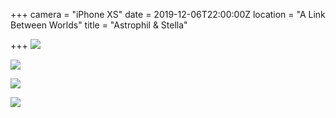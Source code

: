 +++
camera = "iPhone XS"
date = 2019-12-06T22:00:00Z
location = "A Link Between Worlds"
title = "Astrophil & Stella"

+++
![](https://res.cloudinary.com/tobyblog/image/upload/v1575669780/img/377073AC-8423-4FF3-97C4-1C83594ADDC2_d2vjdt.jpg)
<!--more-->

![](https://res.cloudinary.com/tobyblog/image/upload/v1575669805/img/1A55715B-66E8-4039-8905-F5FC9B78F722_s6w72i.jpg)

![](https://res.cloudinary.com/tobyblog/image/upload/v1575669823/img/18A720E9-1826-4AAA-BB3C-B41D187C03C4_moexbs.jpg)

![](https://res.cloudinary.com/tobyblog/image/upload/v1575669840/img/967F46F8-1172-4C04-B0A8-758C4A8D5F66_jg7rtc.jpg)
